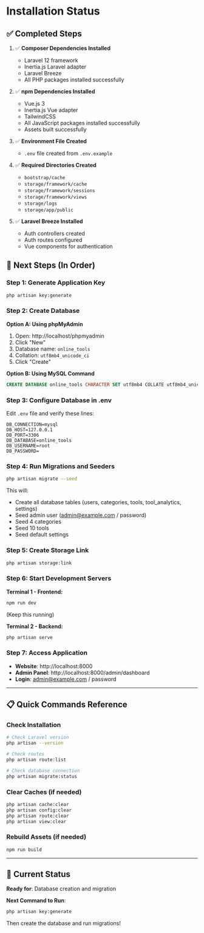 # Installation Status

## ✅ Completed Steps

1. ✅ **Composer Dependencies Installed**
   - Laravel 12 framework
   - Inertia.js Laravel adapter
   - Laravel Breeze
   - All PHP packages installed successfully

2. ✅ **npm Dependencies Installed**
   - Vue.js 3
   - Inertia.js Vue adapter
   - TailwindCSS
   - All JavaScript packages installed successfully
   - Assets built successfully

3. ✅ **Environment File Created**
   - `.env` file created from `.env.example`

4. ✅ **Required Directories Created**
   - `bootstrap/cache`
   - `storage/framework/cache`
   - `storage/framework/sessions`
   - `storage/framework/views`
   - `storage/logs`
   - `storage/app/public`

5. ✅ **Laravel Breeze Installed**
   - Auth controllers created
   - Auth routes configured
   - Vue components for authentication

## 🔄 Next Steps (In Order)

### Step 1: Generate Application Key
```bash
php artisan key:generate
```

### Step 2: Create Database
**Option A: Using phpMyAdmin**
1. Open: http://localhost/phpmyadmin
2. Click "New"
3. Database name: `online_tools`
4. Collation: `utf8mb4_unicode_ci`
5. Click "Create"

**Option B: Using MySQL Command**
```sql
CREATE DATABASE online_tools CHARACTER SET utf8mb4 COLLATE utf8mb4_unicode_ci;
```

### Step 3: Configure Database in .env
Edit `.env` file and verify these lines:
```env
DB_CONNECTION=mysql
DB_HOST=127.0.0.1
DB_PORT=3306
DB_DATABASE=online_tools
DB_USERNAME=root
DB_PASSWORD=
```

### Step 4: Run Migrations and Seeders
```bash
php artisan migrate --seed
```

This will:
- Create all database tables (users, categories, tools, tool_analytics, settings)
- Seed admin user (admin@example.com / password)
- Seed 4 categories
- Seed 10 tools
- Seed default settings

### Step 5: Create Storage Link
```bash
php artisan storage:link
```

### Step 6: Start Development Servers

**Terminal 1 - Frontend:**
```bash
npm run dev
```
(Keep this running)

**Terminal 2 - Backend:**
```bash
php artisan serve
```

### Step 7: Access Application
- **Website**: http://localhost:8000
- **Admin Panel**: http://localhost:8000/admin/dashboard
- **Login**: admin@example.com / password

---

## 📋 Quick Commands Reference

### Check Installation
```bash
# Check Laravel version
php artisan --version

# Check routes
php artisan route:list

# Check database connection
php artisan migrate:status
```

### Clear Caches (if needed)
```bash
php artisan cache:clear
php artisan config:clear
php artisan route:clear
php artisan view:clear
```

### Rebuild Assets (if needed)
```bash
npm run build
```

---

## 🎯 Current Status

**Ready for**: Database creation and migration

**Next Command to Run**:
```bash
php artisan key:generate
```

Then create the database and run migrations!
